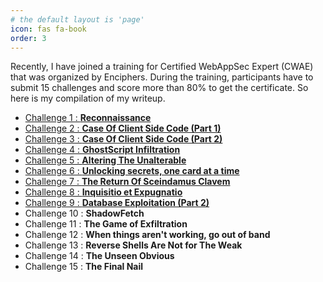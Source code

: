 ```yaml
---
# the default layout is 'page'
icon: fas fa-book
order: 3
---
```


Recently, I have joined a training for Certified WebAppSec Expert (CWAE) that was organized by Enciphers. During the training, participants have to submit 15 challenges and score more than 80% to get the certificate. So here is my compilation of my writeup. 

- [Challenge 1 : **Reconnaissance**](https://beardenx.github.io/posts/Challenge-1-Let's-Do-The-Discovery-Dive/)
- [Challenge 2 : **Case Of Client Side Code (Part 1)**](https://beardenx.github.io/posts/Challenge-2-Case-Of-Client-Side-Code-Part-1/)
- [Challenge 3 : **Case Of Client Side Code (Part 2)**](https://beardenx.github.io/posts/Challenge-3-Case-Of-Client-Side-Code-Part-2/)
- [Challenge 4 : **GhostScript Infiltration**](https://beardenx.github.io/posts/Challenge-4-GhostScript-Infiltration/)
- [Challenge 5 : **Altering The Unalterable**](https://beardenx.github.io/posts/Challenge-5-Altering-the-Unalterable/)
- [Challenge 6 : **Unlocking secrets, one card at a time**](https://beardenx.github.io/posts/Challenge-6-Unlocking-secrets-one-card-at-a-time/)
- [Challenge 7 : **The Return Of Sceindamus Clavem**](https://beardenx.github.io/posts/Challenge-7-The-Return-of-Sceindamus-Clavem/)
- [Challenge 8 : **Inquisitio et Expugnatio**](https://beardenx.github.io/posts/Challenge-8-Inquisitio-et-Expugnatio/)
- [Challenge 9 : **Database Exploitation (Part 2)**](https://beardenx.github.io/posts/Challenge-9-Database-Exploitation-Part-2/)
- Challenge 10 : **ShadowFetch**
- Challenge 11 : **The Game of Exfiltration**
- Challenge 12 : **When things aren't working, go out of band**
- Challenge 13 : **Reverse Shells Are Not for The Weak**
- Challenge 14 : **The Unseen Obvious**
- Challenge 15 : **The Final Nail**